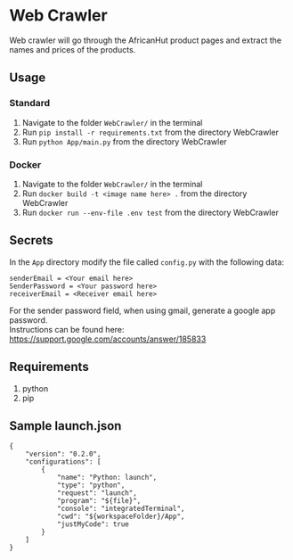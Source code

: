 # Web Crawler

Web crawler will go through the AfricanHut product pages and extract the names and prices of the products.
## Usage

### Standard

1. Navigate to the folder `WebCrawler/` in the terminal 
2. Run `pip install -r requirements.txt` from the directory WebCrawler
3. Run `python App/main.py` from the directory WebCrawler

### Docker

1. Navigate to the folder `WebCrawler/` in the terminal 
2. Run `docker build -t <image name here> .` from the directory WebCrawler
3. Run `docker run --env-file .env test` from the directory WebCrawler

## Secrets

In the `App` directory modify the file called `config.py` with the following data:

    senderEmail = <Your email here>
    SenderPassword = <Your password here>
    receiverEmail = <Receiver email here>

For the sender password field, when using gmail, generate a google app password.<br>
Instructions can be found here: https://support.google.com/accounts/answer/185833

## Requirements

1. python
2. pip

## Sample launch.json

    {
        "version": "0.2.0",
        "configurations": [
            {
                "name": "Python: launch",
                "type": "python",
                "request": "launch",
                "program": "${file}",
                "console": "integratedTerminal",
                "cwd": "${workspaceFolder}/App",
                "justMyCode": true
            }
        ]
    }
